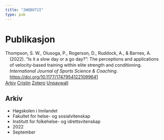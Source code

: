```yaml
---
title: "2WQBU72I"
type: pub
---
```

<h1>Publikasjon</h1>
<article id="csl-bib-container-2WQBU72I" class="csl-bib-container">
  <div class="csl-bib-body" style="line-height: 1.35; padding-left: 1em; text-indent:-1em;">
  <div class="csl-entry">Thompson, S. W., Olusoga, P., Rogerson, D., Ruddock, A., &amp; Barnes, A. (2022). &#x201C;Is it a slow day or a go day?&#x201D;: The perceptions and applications of velocity-based training within elite strength and conditioning. <i>International Journal of Sports Science &amp; Coaching</i>. <a href="https://doi.org/10.1177/17479541221099641">https://doi.org/10.1177/17479541221099641</a></div>
</div>
  <div class="csl-bib-buttons">
    <a href="#taxonomy-article-2WQBU72I" class="csl-bib-button">Arkiv</a>
    <a href alt="Cristin URL" class="csl-bib-button">Cristin</a>
    <a href alt="Zotero URL" class="csl-bib-button">Zotero</a>
    <a href="https://journals.sagepub.com/doi/pdf/10.1177/17479541221099641" class="csl-bib-button">Unpaywall</a>
  </div>
  <div id="csl-bib-meta-container-2WQBU72I"></div>
</article>
<div id="csl-bib-meta-2WQBU72I" class="csl-bib-meta">
  <article id="taxonomy-article-2WQBU72I" class="taxonomy-article">
    <h1>Arkiv</h1>
    <ul>
      <li>Høgskolen i Innlandet</li>
      <li>Fakultet for helse- og sosialvitenskap</li>
      <li>Institutt for folkehelse- og idrettsvitenskap</li>
      <li>2022</li>
      <li>September</li>
    </ul>
  </article>
</div>
